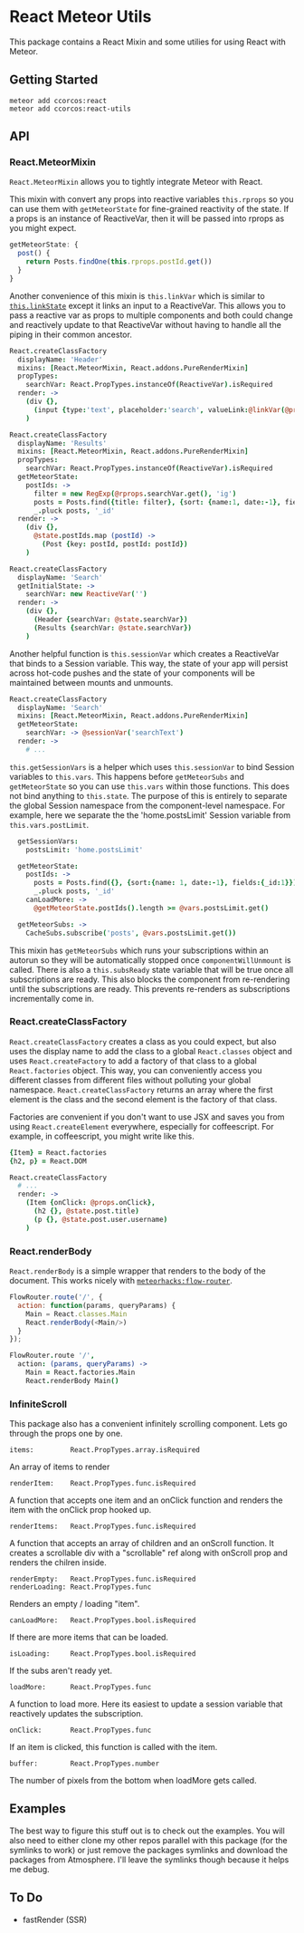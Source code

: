 # React Meteor Utils

This package contains a React Mixin and some utilies for using React with Meteor.

## Getting Started

    meteor add ccorcos:react
    meteor add ccorcos:react-utils

## API

### React.MeteorMixin

`React.MeteorMixin` allows you to tightly integrate Meteor with React. 

This mixin with convert any props into reactive variables `this.rprops` so you can use them with `getMeteorState` for fine-grained reactivity of the state. If a props is an instance of ReactiveVar, then it will be passed into rprops as you might expect.

```js
getMeteorState: {
  post() {
    return Posts.findOne(this.rprops.postId.get())
  }
}
```

Another convenience of this mixin is `this.linkVar` which is similar to [`this.linkState`](http://facebook.github.io/react/docs/two-way-binding-helpers.html) except it links an input to a ReactiveVar. This allows you to pass a reactive var as props to multiple components and both could change and reactively update to that ReactiveVar without having to handle all the piping in their common ancestor.

```coffee
React.createClassFactory
  displayName: 'Header'
  mixins: [React.MeteorMixin, React.addons.PureRenderMixin]
  propTypes:
    searchVar: React.PropTypes.instanceOf(ReactiveVar).isRequired
  render: ->
    (div {},
      (input {type:'text', placeholder:'search', valueLink:@linkVar(@props.searchVar)})
    )

React.createClassFactory
  displayName: 'Results'
  mixins: [React.MeteorMixin, React.addons.PureRenderMixin]
  propTypes:
    searchVar: React.PropTypes.instanceOf(ReactiveVar).isRequired
  getMeteorState:
    postIds: -> 
      filter = new RegExp(@rprops.searchVar.get(), 'ig')
      posts = Posts.find({title: filter}, {sort: {name:1, date:-1}, fields: {_id: 1}}).fetch()
      _.pluck posts, '_id'
  render: ->  
    (div {},
      @state.postIds.map (postId) ->
        (Post {key: postId, postId: postId})
    )

React.createClassFactory
  displayName: 'Search'
  getInitialState: ->
    searchVar: new ReactiveVar('')
  render: ->
    (div {},
      (Header {searchVar: @state.searchVar})
      (Results {searchVar: @state.searchVar})
    )
```

Another helpful function is `this.sessionVar` which creates a ReactiveVar that binds to a Session variable. This way, the state of your app will persist across hot-code pushes and the state of your components will be maintained between mounts and unmounts.

```coffee
React.createClassFactory
  displayName: 'Search'
  mixins: [React.MeteorMixin, React.addons.PureRenderMixin]
  getMeteorState:
    searchVar: -> @sessionVar('searchText')
  render: ->
    # ...
```

`this.getSessionVars` is a helper which uses `this.sessionVar` to bind Session variables to `this.vars`. This happens before `getMeteorSubs` and `getMeteorState` so you can use `this.vars` within those functions. This does not bind anything to `this.state`. The purpose of this is entirely to separate the global Session namespace from the component-level namespace. For example, here we separate the the 'home.postsLimit' Session variable from `this.vars.postLimit`.

```coffee
  getSessionVars:
    postsLimit: 'home.postsLimit'

  getMeteorState:
    postIds: -> 
      posts = Posts.find({}, {sort:{name: 1, date:-1}, fields:{_id:1}}).fetch()
      _.pluck posts, '_id'
    canLoadMore: -> 
      @getMeteorState.postIds().length >= @vars.postsLimit.get()

  getMeteorSubs: ->
    CacheSubs.subscribe('posts', @vars.postsLimit.get())
```

This mixin has `getMeteorSubs` which runs your subscriptions within an autorun so they will be automatically stopped once `componentWillUnmount` is called. There is also a `this.subsReady` state variable that will be true once all subscriptions are ready. This also blocks the component from re-rendering until the subscriptions are ready. This prevents re-renders as subscriptions incrementally come in.

### React.createClassFactory

`React.createClassFactory` creates a class as you could expect, but also uses the display name to add the class to a global `React.classes` object and uses `React.createFactory` to add a factory of that class to a global `React.factories` object. This way, you can conveniently access you different classes from different files without polluting your global namespace. `React.createClassFactory` returns an array where the first element is the class and the second element is the factory of that class. 

Factories are convenient if you don't want to use JSX and saves you from using `React.createElement` everywhere, especially for coffeescript. For example, in coffeescript, you might write like this.

```coffee
{Item} = React.factories
{h2, p} = React.DOM

React.createClassFactory
  # ...
  render: -> 
    (Item {onClick: @props.onClick},
      (h2 {}, @state.post.title)
      (p {}, @state.post.user.username)
    )
```

### React.renderBody
`React.renderBody` is a simple wrapper that renders to the body of the document. This works nicely with [`meteorhacks:flow-router`](https://github.com/meteorhacks/flow-router).

```js
FlowRouter.route('/', {
  action: function(params, queryParams) {
    Main = React.classes.Main
    React.renderBody(<Main/>)
  }
});
```

```coffee
FlowRouter.route '/', 
  action: (params, queryParams) ->
    Main = React.factories.Main
    React.renderBody Main()
```

### InfiniteScroll

This package also has a convenient infinitely scrolling component. Lets go through the props one by one.

    items:         React.PropTypes.array.isRequired

An array of items to render

    renderItem:    React.PropTypes.func.isRequired

A function that accepts one item and an onClick function and renders the item with the onClick prop hooked up.

    renderItems:   React.PropTypes.func.isRequired

A function that accepts an array of children and an onScroll function. It creates a scrollable div with a "scrollable" ref along with onScroll prop and renders the chilren inside.

    renderEmpty:   React.PropTypes.func.isRequired
    renderLoading: React.PropTypes.func

Renders an empty / loading "item".

    canLoadMore:   React.PropTypes.bool.isRequired

If there are more items that can be loaded.

    isLoading:     React.PropTypes.bool.isRequired

If the subs aren't ready yet.

    loadMore:      React.PropTypes.func

A function to load more. Here its easiest to update a session variable that reactively updates the subscription.

    onClick:       React.PropTypes.func

If an item is clicked, this function is called with the item.

    buffer:        React.PropTypes.number

The number of pixels from the bottom when loadMore gets called.

## Examples

The best way to figure this stuff out is to check out the examples. You will also need to either clone my other repos parallel with this package (for the symlinks to work) or just remove the packages symlinks and download the packages from Atmosphere. I'll leave the symlinks though because it helps me debug.

## To Do

- fastRender (SSR)
